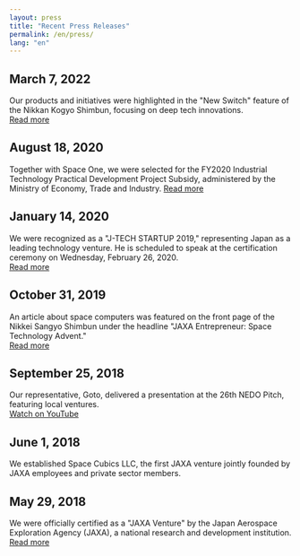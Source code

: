 ```yaml
---
layout: press
title: "Recent Press Releases"
permalink: /en/press/
lang: "en"
---
```


## March 7, 2022
Our products and initiatives were highlighted in the "New Switch" feature of the Nikkan Kogyo Shimbun, focusing on deep tech innovations.  
[Read more](https://newswitch.jp/p/31131)

## August 18, 2020
Together with Space One, we were selected for the FY2020 Industrial Technology Practical Development Project Subsidy, administered by the Ministry of Economy, Trade and Industry. 
[Read more](https://sii.or.jp/space02/decision.html)

## January 14, 2020
We were recognized as a "J-TECH STARTUP 2019," representing Japan as a leading technology venture. He is scheduled to speak at the certification ceremony on Wednesday, February 26, 2020.  
[Read more](https://www.tepweb.jp/event/j-techstartup2019/)

## October 31, 2019
An article about space computers was featured on the front page of the Nikkei Sangyo Shimbun under the headline "JAXA Entrepreneur: Space Technology Advent."  
[Read more](https://www.nikkei.com/article/DGXMZO51692990R01C19A1X11000/)

## September 25, 2018
Our representative, Goto, delivered a presentation at the 26th NEDO Pitch, featuring local ventures.  
[Watch on YouTube](https://www.youtube.com/watch?v=Zt_zESlPNQ4)

## June 1, 2018
We established Space Cubics LLC, the first JAXA venture jointly founded by JAXA employees and private sector members.

## May 29, 2018
We were officially certified as a "JAXA Venture" by the Japan Aerospace Exploration Agency (JAXA), a national research and development institution.  
[Read more](http://aerospacebiz.jaxa.jp/venture/)